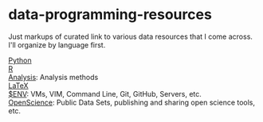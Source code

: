 data-programming-resources
==========================

Just markups of curated link to various data resources that I come across. I'll organize by language first.

[Python](python.md)  
[R](R.md)  
[Analysis](analysis.md): Analysis methods  
[LaTeX](LaTeX.md)  
[$ENV](env.md): VMs, VIM, Command Line, Git, GitHub, Servers, etc.  
[OpenScience](openscience.md): Public Data Sets, publishing and sharing open science tools, etc.  

